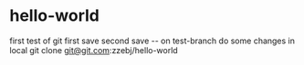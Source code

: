 # hello-world
first test of git
first save
second save -- on test-branch
do some changes in local
git clone git@git.com:zzebj/hello-world
